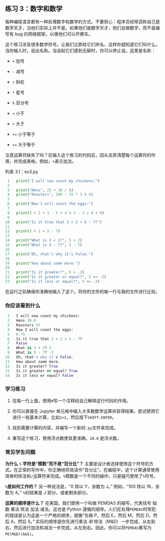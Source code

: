 ## 练习 3：数字和数学

每种编程语言都有一种处理数字和数学的方式。不要担心：程序员经常谎称自己是数学天才，当他们实际上并不是。如果他们是数学天才，他们会做数学，而不是编写有 bug 的网络框架，以便他们可以开赛车。

这个练习涉及很多数学符号。让我们立即给它们命名，这样你就知道它们叫什么。当你输入时，说出名称。当说起它们感到无聊时，你可以停止说。这里是名称：

+   `+` 加号

+   `-` 减号

+   `/` 斜杠

+   `*` 星号

+   `%` 百分号

+   `<` 小于

+   `>` 大于

+   `<=` 小于等于

+   `>=` 大于等于

注意运算符缺失了吗？在输入这个练习的代码后，回头去弄清楚每个运算符的作用，并完成表格。例如，`+`表示加法。

列表 3.1：ex3.py

```py
 1   print("I will now count my chickens:")
 2
 3   print("Hens", 25 + 30 / 6)
 4   print("Roosters", 100 - 25 * 3 % 4)
 5
 6   print("Now I will count the eggs:")
 7
 8   print(3 + 2 + 1 - 5 + 4 % 2 - 1 / 4 + 6)
 9
10   print("Is it true that 3 + 2 < 5 - 7?")
11
12   print(3 + 2 < 5 - 7)
13
14   print("What is 3 + 2?", 3 + 2)
15   print("What is 5 - 7?", 5 - 7)
16
17   print("Oh, that's why it's False.")
18
19   print("How about some more.")
20
21   print("Is it greater?", 5 > -2)
22   print("Is it greater or equal?", 5 >= -2)
23   print("Is it less or equal?", 5 <= -2)
```

在运行之前确保你准确地输入了这个。将你的文件的每一行与我的文件进行比较。

### 你应该看到什么

```py
 1   I will now count my chickens:
 2   Hens 30.0
 3   Roosters 97
 4   Now I will count the eggs:
 5   6.75
 6   Is it true that 3 + 2 < 5 - 7?
 7   False
 8   What is 3 + 2? 5
 9   What is 5 - 7? -2
10   Oh, that's why it's False.
11   How about some more.
12   Is it greater? True
13   Is it greater or equal? True
14   Is it less or equal? False
```

### 学习练习

1.  在每一行上面，使用`#`写一个注释给自己解释这行代码的作用。

2.  你可以直接在 Jupyter 单元格中输入大多数数学运算并获得结果。尝试使用它进行一些基本计算，比如`1+2`，然后按下`SHIFT-ENTER`。

3.  找到需要计算的内容，并编写一个新的`.py`文件来完成。

4.  重写这个练习，使用浮点数使其更准确。`20.0` 是浮点数。

### 常见学生问题

**为什么** `%` **字符是“模数”而不是“百分比”？** 主要是设计者选择使用这个符号的方式。在正常的写作中，你正确地将其读作“百分比”。在编程中，这个计算通常使用简单的除法和`/`运算符来完成。`%`模数是一个不同的操作，只是碰巧使用了`%`符号。

**`%`是如何工作的？** 另一种说法是，“X 除以 Y，余数为 J。” 例如，“100 除以 16，余数为 4。” `%`的结果是 J 部分，或者剩余部分。

**运算的顺序是什么？** 在美国，我们使用一个叫做 PEMDAS 的缩写，代表括号 指数 乘法 除法 加法 减法。这也是 Python 遵循的顺序。人们在处理`PEMDAS`时常犯的错误是认为这是一个严格的顺序，就像“先做 P，然后 E，然后 M，然后 D，然后 A，然后 S。” 实际的顺序是你先进行乘法 *和* 除法（M&D）一步完成，从左到右，然后进行加法和减法一步完成，从左到右。因此，你可以将`PEMDAS`重写为`PE(M&D)(A&S)`。
